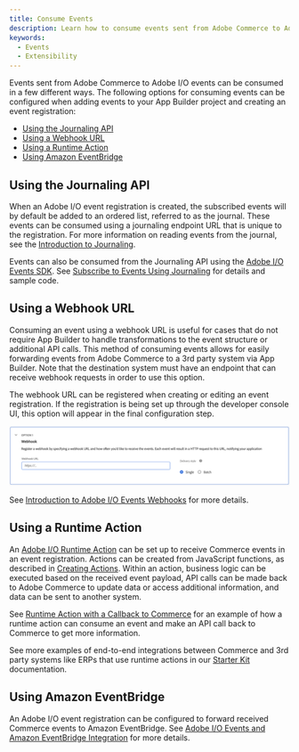 ```yaml
---
title: Consume Events
description: Learn how to consume events sent from Adobe Commerce to Adobe I/O Events.
keywords:
  - Events
  - Extensibility
---
```


Events sent from Adobe Commerce to Adobe I/O events can be consumed in a few different ways. The following options for consuming events can be configured when adding events to your App Builder project and creating an event registration:

* [Using the Journaling API](#using-the-journaling-api)
* [Using a Webhook URL](#using-a-webhook-url)
* [Using a Runtime Action](#using-a-runtime-action)
* [Using Amazon EventBridge](#using-amazon-eventbridge)

## Using the Journaling API

When an Adobe I/O event registration is created, the subscribed events will by default be added to an ordered list, referred to as the journal. These events can be consumed using a journaling endpoint URL that is unique to the registration. For more information on reading events from the journal, see the [Introduction to Journaling](https://developer.adobe.com/events/docs/guides/journaling_intro/).

Events can also be consumed from the Journaling API using the [Adobe I/O Events SDK](https://github.com/adobe/aio-lib-events). See [Subscribe to Events Using Journaling](https://developer.adobe.com/events/docs/guides/sdk/sdk_journaling/) for details and sample code.

## Using a Webhook URL

Consuming an event using a webhook URL is useful for cases that do not require App Builder to handle transformations to the event structure or additional API calls. This method of consuming events allows for easily forwarding events from Adobe Commerce to a 3rd party system via App Builder. Note that the destination system must have an endpoint that can receive webhook requests in order to use this option.

The webhook URL can be registered when creating or editing an event registration. If the registration is being set up through the developer console UI, this option will appear in the final configuration step.

![Webhook registration](../_images/events/register-webhook.png)

See [Introduction to Adobe I/O Events Webhooks](https://developer.adobe.com/events/docs/guides/) for more details.

## Using a Runtime Action

An [Adobe I/O Runtime Action](https://developer.adobe.com/runtime/docs/guides/overview/entities/#actions) can be set up to receive Commerce events in an event registration. Actions can be created from JavaScript functions, as described in [Creating Actions](https://developer.adobe.com/runtime/docs/guides/using/creating_actions/). Within an action, business logic can be executed based on the received event payload, API calls can be made back to Adobe Commerce to update data or access additional information, and data can be sent to another system.

See [Runtime Action with a Callback to Commerce](./consume-events-examples/runtime-action-commerce-callback.md) for an example of how a runtime action can consume an event and make an API call back to Commerce to get more information.

See more examples of end-to-end integrations between Commerce and 3rd party systems like ERPs that use runtime actions in our [Starter Kit](https://developer.adobe.com/commerce/extensibility/starter-kit/send-data/) documentation.

## Using Amazon EventBridge

An Adobe I/O event registration can be configured to forward received Commerce events to Amazon EventBridge. See [Adobe I/O Events and Amazon EventBridge Integration](https://developer.adobe.com/events/docs/guides/amazon_eventbridge/) for more details.
